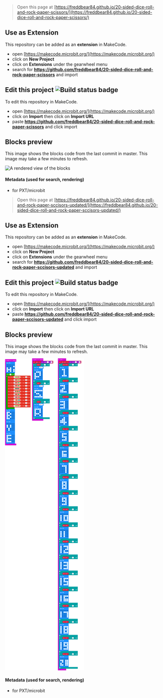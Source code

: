 
> Open this page at [https://freddbear84.github.io/20-sided-dice-roll-and-rock-paper-scissors/](https://freddbear84.github.io/20-sided-dice-roll-and-rock-paper-scissors/)

## Use as Extension

This repository can be added as an **extension** in MakeCode.

* open [https://makecode.microbit.org/](https://makecode.microbit.org/)
* click on **New Project**
* click on **Extensions** under the gearwheel menu
* search for **https://github.com/freddbear84/20-sided-dice-roll-and-rock-paper-scissors** and import

## Edit this project ![Build status badge](https://github.com/freddbear84/20-sided-dice-roll-and-rock-paper-scissors/workflows/MakeCode/badge.svg)

To edit this repository in MakeCode.

* open [https://makecode.microbit.org/](https://makecode.microbit.org/)
* click on **Import** then click on **Import URL**
* paste **https://github.com/freddbear84/20-sided-dice-roll-and-rock-paper-scissors** and click import

## Blocks preview

This image shows the blocks code from the last commit in master.
This image may take a few minutes to refresh.

![A rendered view of the blocks](https://github.com/freddbear84/20-sided-dice-roll-and-rock-paper-scissors/raw/master/.github/makecode/blocks.png)

#### Metadata (used for search, rendering)

* for PXT/microbit
<script src="https://makecode.com/gh-pages-embed.js"></script><script>makeCodeRender("{{ site.makecode.home_url }}", "{{ site.github.owner_name }}/{{ site.github.repository_name }}");</script>



> Open this page at [https://freddbear84.github.io/20-sided-dice-roll-and-rock-paper-sccisors-updated/](https://freddbear84.github.io/20-sided-dice-roll-and-rock-paper-sccisors-updated/)

## Use as Extension

This repository can be added as an **extension** in MakeCode.

* open [https://makecode.microbit.org/](https://makecode.microbit.org/)
* click on **New Project**
* click on **Extensions** under the gearwheel menu
* search for **https://github.com/freddbear84/20-sided-dice-roll-and-rock-paper-sccisors-updated** and import

## Edit this project ![Build status badge](https://github.com/freddbear84/20-sided-dice-roll-and-rock-paper-sccisors-updated/workflows/MakeCode/badge.svg)

To edit this repository in MakeCode.

* open [https://makecode.microbit.org/](https://makecode.microbit.org/)
* click on **Import** then click on **Import URL**
* paste **https://github.com/freddbear84/20-sided-dice-roll-and-rock-paper-sccisors-updated** and click import

## Blocks preview

This image shows the blocks code from the last commit in master.
This image may take a few minutes to refresh.

![A rendered view of the blocks](https://github.com/freddbear84/20-sided-dice-roll-and-rock-paper-sccisors-updated/raw/master/.github/makecode/blocks.png)

#### Metadata (used for search, rendering)

* for PXT/microbit
<script src="https://makecode.com/gh-pages-embed.js"></script><script>makeCodeRender("{{ site.makecode.home_url }}", "{{ site.github.owner_name }}/{{ site.github.repository_name }}");</script>
